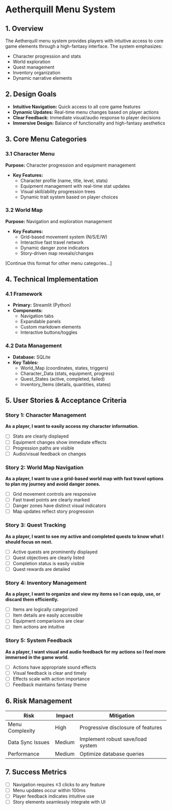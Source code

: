 # Aetherquill Menu System

## 1. Overview
The Aetherquill menu system provides players with intuitive access to core game elements through a high-fantasy interface. The system emphasizes:
- Character progression and stats
- World exploration
- Quest management
- Inventory organization
- Dynamic narrative elements

## 2. Design Goals
- **Intuitive Navigation:** Quick access to all core game features
- **Dynamic Updates:** Real-time menu changes based on player actions
- **Clear Feedback:** Immediate visual/audio response to player decisions
- **Immersive Design:** Balance of functionality and high-fantasy aesthetics

## 3. Core Menu Categories

### 3.1 Character Menu
**Purpose:** Character progression and equipment management
- **Key Features:**
  - Character profile (name, title, level, stats)
  - Equipment management with real-time stat updates
  - Visual skill/ability progression trees
  - Dynamic trait system based on player choices

### 3.2 World Map
**Purpose:** Navigation and exploration management
- **Key Features:**
  - Grid-based movement system (N/S/E/W)
  - Interactive fast travel network
  - Dynamic danger zone indicators
  - Story-driven map reveals/changes

[Continue this format for other menu categories...]

## 4. Technical Implementation

### 4.1 Framework
- **Primary:** Streamlit (Python)
- **Components:**
  - Navigation tabs
  - Expandable panels
  - Custom markdown elements
  - Interactive buttons/toggles

### 4.2 Data Management
- **Database:** SQLite
- **Key Tables:**
  - World_Map (coordinates, states, triggers)
  - Character_Data (stats, equipment, progress)
  - Quest_States (active, completed, failed)
  - Inventory_Items (details, quantities, states)

## 5. User Stories & Acceptance Criteria

### Story 1: Character Management
**As a player, I want to easily access my character information.**
- [ ] Stats are clearly displayed
- [ ] Equipment changes show immediate effects
- [ ] Progression paths are visible
- [ ] Audio/visual feedback on changes

### Story 2: World Map Navigation
**As a player, I want to use a grid-based world map with fast travel options to plan my journey and avoid danger zones.**
- [ ] Grid movement controls are responsive
- [ ] Fast travel points are clearly marked
- [ ] Danger zones have distinct visual indicators
- [ ] Map updates reflect story progression

### Story 3: Quest Tracking
**As a player, I want to see my active and completed quests to know what I should focus on next.**
- [ ] Active quests are prominently displayed
- [ ] Quest objectives are clearly listed
- [ ] Completion status is easily visible
- [ ] Quest rewards are detailed

### Story 4: Inventory Management
**As a player, I want to organize and view my items so I can equip, use, or discard them efficiently.**
- [ ] Items are logically categorized
- [ ] Item details are easily accessible
- [ ] Equipment comparisons are clear
- [ ] Item actions are intuitive

### Story 5: System Feedback
**As a player, I want visual and audio feedback for my actions so I feel more immersed in the game world.**
- [ ] Actions have appropriate sound effects
- [ ] Visual feedback is clear and timely
- [ ] Effects scale with action importance
- [ ] Feedback maintains fantasy theme

## 6. Risk Management

| Risk | Impact | Mitigation |
|------|---------|------------|
| Menu Complexity | High | Progressive disclosure of features |
| Data Sync Issues | Medium | Implement robust save/load system |
| Performance | Medium | Optimize database queries |

## 7. Success Metrics
- [ ] Navigation requires ≤3 clicks to any feature
- [ ] Menu updates occur within 100ms
- [ ] Player feedback indicates intuitive use
- [ ] Story elements seamlessly integrate with UI
